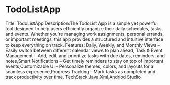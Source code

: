 # TodoListApp
Title: TodoListApp
Description:The TodoList App is a simple yet powerful tool designed to help users efficiently organize their daily schedules, tasks, and events. Whether you're managing work assignments, personal errands, or important meetings, this app provides a structured and intuitive interface to keep everything on track.
Features: Daily, Weekly, and Monthly Views – Easily switch between different calendar views to plan ahead, Task & Event Management – Add, edit, and prioritize tasks with due dates, reminders, and notes,Smart Notifications – Get timely reminders to stay on top of important events,Customizable UI – Personalize themes, colors, and layouts for a seamless experience,Progress Tracking – Mark tasks as completed and track productivity over time.
TechStack:Java,Xml,Andriod Studio

